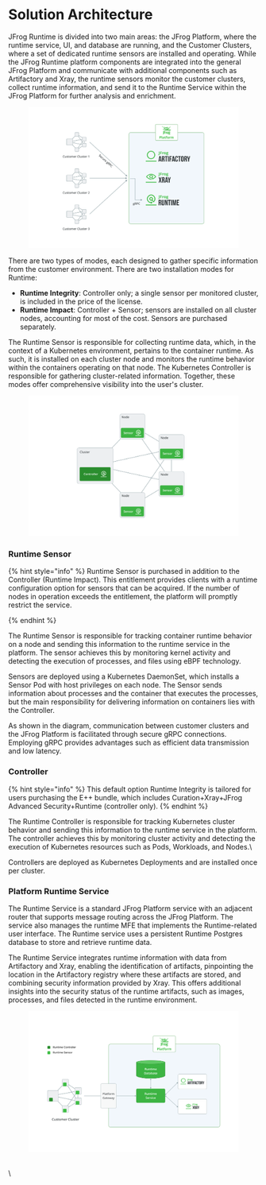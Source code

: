 # Solution Architecture

JFrog Runtime is divided into two main areas: the JFrog Platform, where the runtime service, UI, and database are running, and the Customer Clusters, where a set of dedicated runtime sensors are installed and operating. While the JFrog Runtime platform components are integrated into the general JFrog Platform and communicate with additional components such as Artifactory and Xray, the runtime sensors monitor the customer clusters, collect runtime information, and send it to the Runtime Service within the JFrog Platform for further analysis and enrichment.

<figure><img src="../.gitbook/assets/Diagram3.png" alt=""><figcaption></figcaption></figure>

There are two types of modes, each designed to gather specific information from the customer environment.  There are two installation modes for Runtime:

* **Runtime Integrity**: Controller only; a single sensor per monitored cluster, is included in the price of the license.&#x20;
* **Runtime Impact**: Controller + Sensor; sensors are installed on all cluster nodes, accounting for most of the cost. Sensors are purchased separately.

The Runtime Sensor is responsible for collecting runtime data, which, in the context of a Kubernetes environment, pertains to the container runtime. As such, it is installed on each cluster node and monitors the runtime behavior within the containers operating on that node. The Kubernetes Controller is responsible for gathering cluster-related information. Together, these modes offer comprehensive visibility into the user's cluster.

<figure><img src="../.gitbook/assets/Diagram2.png" alt=""><figcaption></figcaption></figure>

### &#x20;Runtime Sensor

{% hint style="info" %}
Runtime Sensor is purchased in addition to the Controller (Runtime Impact). This entitlement provides clients with a runtime configuration option for sensors that can be acquired. If the number of nodes in operation exceeds the entitlement, the platform will promptly restrict the service.

&#x20;
{% endhint %}

The Runtime Sensor is responsible for tracking container runtime behavior on a node and sending this information to the runtime service in the platform. The sensor achieves this by monitoring kernel activity and detecting the execution of processes, and files using eBPF technology.&#x20;

Sensors are deployed using a Kubernetes DaemonSet, which installs a Sensor Pod with host privileges on each node. The Sensor sends information about processes and the container that executes the processes, but the main responsibility for delivering information on containers lies with the Controller.

As shown in the diagram, communication between customer clusters and the JFrog Platform is facilitated through secure gRPC connections. Employing gRPC provides advantages such as efficient data transmission and low latency.

### Controller

{% hint style="info" %}
This default option Runtime Integrity is tailored for users purchasing the E++ bundle, which includes Curation+Xray+JFrog Advanced Security+Runtime (controller only).&#x20;
{% endhint %}

The Runtime Controller is responsible for tracking Kubernetes cluster behavior and sending this information to the runtime service in the platform. The controller achieves this by monitoring cluster activity and detecting the execution of Kubernetes resources such as Pods, Workloads, and Nodes.\


Controllers are deployed as Kubernetes Deployments and are installed once per cluster.

### Platform Runtime Service

The Runtime Service is a standard JFrog Platform service with an adjacent router that supports message routing across the JFrog Platform. The service also manages the runtime MFE that implements the Runtime-related user interface. The Runtime service uses a persistent Runtime Postgres database to store and retrieve runtime data.

The Runtime Service integrates runtime information with data from Artifactory and Xray, enabling the identification of artifacts, pinpointing the location in the Artifactory registry where these artifacts are stored, and combining security information provided by Xray. This offers additional insights into the security status of the runtime artifacts, such as images, processes, and files detected in the runtime environment.

<figure><img src="../.gitbook/assets/Diagram1.png" alt=""><figcaption></figcaption></figure>

\
\
